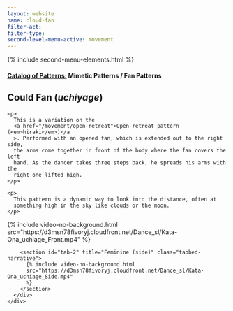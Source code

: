 ```yaml
---
layout: website
name: cloud-fan
filter-act:
filter-type:
second-level-menu-active: movement
---
```


{% include second-menu-elements.html %}

<main class="page-content">
  <div class="text-container">
    <h4>
      <a href="/movement/">Catalog of Patterns:</a> Mimetic Patterns / Fan
      Patterns
    </h4>
    <h2>Could Fan (<em>uchiyage</em>)</h2>

    <p>
      This is a variation on the
      <a href="/movement/open-retreat">Open-retreat pattern (<em>hiraki</em>)</a
      >. Performed with an opened fan, which is extended out to the right side,
      the arms come together in front of the body where the fan covers the left
      hand. As the dancer takes three steps back, he spreads his arms with the
      right one lifted high.
    </p>

    <p>
      This pattern is a dynamic way to look into the distance, often at
      something high in the sky like clouds or the moon.
    </p>
  </div>

  <div class="tabs-container">
    <div class="tabs-container__links">
      <div class="wrapper">
        <div id="tabs"></div>
      </div>
    </div>
    <div class="tabs-container__content">
      <div class="wrapper">
        <section id="tab-1" title="Feminine (front)" class="tabbed-narrative">
          {% include video-no-background.html
          src="https://d3msn78fivoryj.cloudfront.net/Dance_sl/Kata-Ona_uchiage_Front.mp4"
          %}
        </section>

        <section id="tab-2" title="Feminine (side)" class="tabbed-narrative">
          {% include video-no-background.html
          src="https://d3msn78fivoryj.cloudfront.net/Dance_sl/Kata-Ona_uchiage_Side.mp4"
          %}
        </section>
      </div>
    </div>
  </div>
</main>
